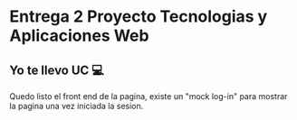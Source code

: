 # Entrega 2 Proyecto Tecnologias y Aplicaciones Web

## Yo te llevo UC :computer:

Quedo listo el front end de la pagina, existe un "mock log-in" para mostrar la pagina una vez iniciada la sesion.
